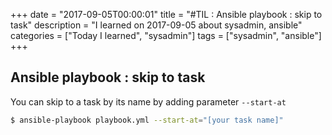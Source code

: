 +++
date = "2017-09-05T00:00:01"
title = "#TIL : Ansible playbook : skip to task"
description = "I learned on 2017-09-05 about sysadmin, ansible"
categories = ["Today I learned", "sysadmin"]
tags = ["sysadmin", "ansible"]
+++



## Ansible playbook : skip to task

You can skip to a task by its name by adding parameter `--start-at`

```bash
$ ansible-playbook playbook.yml --start-at="[your task name]"
```
